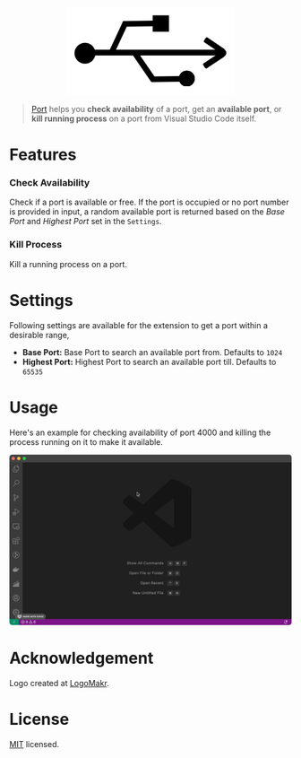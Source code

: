 <p align="center">
  <img src="https://raw.githubusercontent.com/piyush-bhatt/vscode-port/main/media/icon/icon.png" alt="Port Logo" /></a>
</p>

> [Port](https://marketplace.visualstudio.com/items?itemName=piyush-bhatt.vscode-port) helps you **check availability** of a port, get an **available port**, or **kill running process** on a port from Visual Studio Code itself.

# Features

### Check Availability

Check if a port is available or free. If the port is occupied or no port number is provided in input, a random available port is returned based on the _Base Port_ and _Highest Port_ set in the `Settings`.

### Kill Process

Kill a running process on a port.

# Settings

Following settings are available for the extension to get a port within a desirable range,

- **Base Port:** Base Port to search an available port from. Defaults to `1024`
- **Highest Port:** Highest Port to search an available port till. Defaults to `65535`

# Usage

Here's an example for checking availability of port 4000 and killing the process running on it to make it available.

<p align="center">
  <img src="https://raw.githubusercontent.com/piyush-bhatt/vscode-port/main/media/readme/Check_And_Kill_Port.gif" alt="Check And Kill Port" />
</p>

# Acknowledgement

Logo created at [LogoMakr](https://my.logomakr.com).

# License

[MIT](https://raw.githubusercontent.com/piyush-bhatt/vscode-port/main/LICENSE) licensed.

